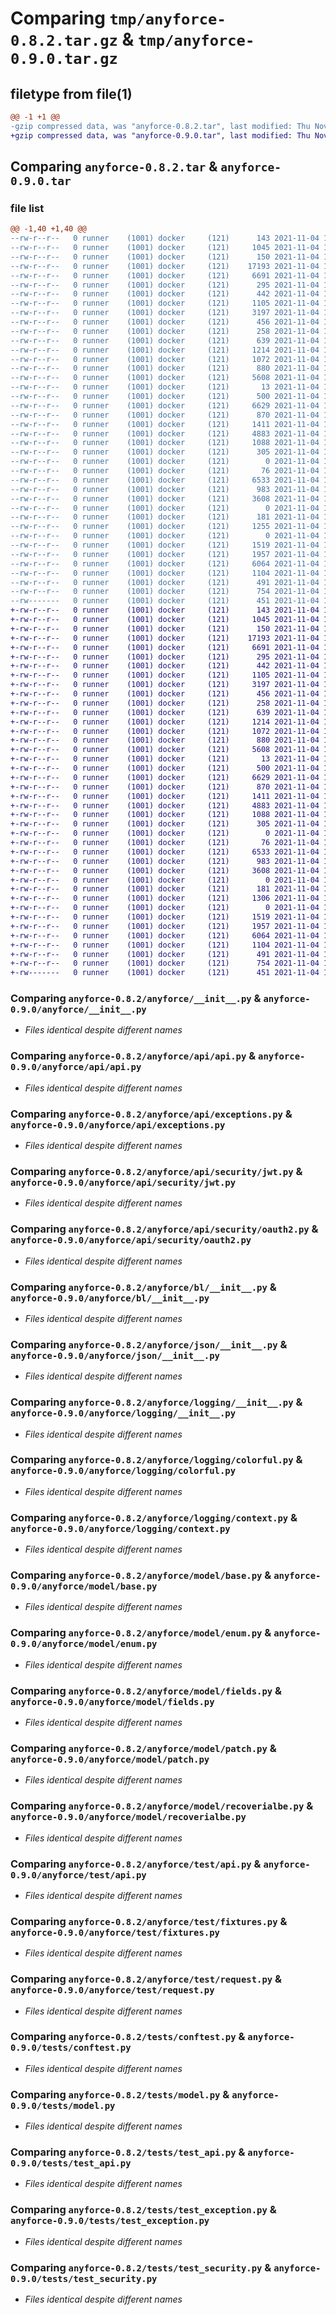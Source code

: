 # Comparing `tmp/anyforce-0.8.2.tar.gz` & `tmp/anyforce-0.9.0.tar.gz`

## filetype from file(1)

```diff
@@ -1 +1 @@
-gzip compressed data, was "anyforce-0.8.2.tar", last modified: Thu Nov  4 12:13:57 2021, max compression
+gzip compressed data, was "anyforce-0.9.0.tar", last modified: Thu Nov  4 15:34:02 2021, max compression
```

## Comparing `anyforce-0.8.2.tar` & `anyforce-0.9.0.tar`

### file list

```diff
@@ -1,40 +1,40 @@
--rw-r--r--   0 runner    (1001) docker     (121)      143 2021-11-04 12:09:29.844592 anyforce-0.8.2/README.md
--rw-r--r--   0 runner    (1001) docker     (121)     1045 2021-11-04 12:09:29.844592 anyforce-0.8.2/anyforce/__init__.py
--rw-r--r--   0 runner    (1001) docker     (121)      150 2021-11-04 12:09:29.844592 anyforce-0.8.2/anyforce/api/__init__.py
--rw-r--r--   0 runner    (1001) docker     (121)    17193 2021-11-04 12:09:29.844592 anyforce-0.8.2/anyforce/api/api.py
--rw-r--r--   0 runner    (1001) docker     (121)     6691 2021-11-04 12:09:29.844592 anyforce-0.8.2/anyforce/api/exceptions.py
--rw-r--r--   0 runner    (1001) docker     (121)      295 2021-11-04 12:09:29.844592 anyforce-0.8.2/anyforce/api/g.py
--rw-r--r--   0 runner    (1001) docker     (121)      442 2021-11-04 12:09:29.844592 anyforce-0.8.2/anyforce/api/security/__init__.py
--rw-r--r--   0 runner    (1001) docker     (121)     1105 2021-11-04 12:09:29.844592 anyforce-0.8.2/anyforce/api/security/jwt.py
--rw-r--r--   0 runner    (1001) docker     (121)     3197 2021-11-04 12:09:29.844592 anyforce-0.8.2/anyforce/api/security/oauth2.py
--rw-r--r--   0 runner    (1001) docker     (121)      456 2021-11-04 12:09:29.844592 anyforce-0.8.2/anyforce/api/security/session.py
--rw-r--r--   0 runner    (1001) docker     (121)      258 2021-11-04 12:09:29.844592 anyforce-0.8.2/anyforce/asyncio/__init__.py
--rw-r--r--   0 runner    (1001) docker     (121)      639 2021-11-04 12:09:29.844592 anyforce-0.8.2/anyforce/bl/__init__.py
--rw-r--r--   0 runner    (1001) docker     (121)     1214 2021-11-04 12:09:29.844592 anyforce-0.8.2/anyforce/json/__init__.py
--rw-r--r--   0 runner    (1001) docker     (121)     1072 2021-11-04 12:09:29.848593 anyforce-0.8.2/anyforce/logging/__init__.py
--rw-r--r--   0 runner    (1001) docker     (121)      880 2021-11-04 12:09:29.848593 anyforce-0.8.2/anyforce/logging/colorful.py
--rw-r--r--   0 runner    (1001) docker     (121)     5608 2021-11-04 12:09:29.848593 anyforce-0.8.2/anyforce/logging/context.py
--rw-r--r--   0 runner    (1001) docker     (121)       13 2021-11-04 12:09:29.848593 anyforce-0.8.2/anyforce/logging/level.py
--rw-r--r--   0 runner    (1001) docker     (121)      500 2021-11-04 12:09:29.848593 anyforce-0.8.2/anyforce/model/__init__.py
--rw-r--r--   0 runner    (1001) docker     (121)     6629 2021-11-04 12:09:29.848593 anyforce-0.8.2/anyforce/model/base.py
--rw-r--r--   0 runner    (1001) docker     (121)      870 2021-11-04 12:09:29.848593 anyforce-0.8.2/anyforce/model/enum.py
--rw-r--r--   0 runner    (1001) docker     (121)     1411 2021-11-04 12:09:29.848593 anyforce-0.8.2/anyforce/model/fields.py
--rw-r--r--   0 runner    (1001) docker     (121)     4883 2021-11-04 12:09:29.848593 anyforce-0.8.2/anyforce/model/patch.py
--rw-r--r--   0 runner    (1001) docker     (121)     1088 2021-11-04 12:09:29.848593 anyforce-0.8.2/anyforce/model/recoverialbe.py
--rw-r--r--   0 runner    (1001) docker     (121)      305 2021-11-04 12:09:29.848593 anyforce-0.8.2/anyforce/model/validators.py
--rw-r--r--   0 runner    (1001) docker     (121)        0 2021-11-04 12:09:29.848593 anyforce-0.8.2/anyforce/py.typed
--rw-r--r--   0 runner    (1001) docker     (121)       76 2021-11-04 12:09:29.848593 anyforce-0.8.2/anyforce/test/__init__.py
--rw-r--r--   0 runner    (1001) docker     (121)     6533 2021-11-04 12:09:29.848593 anyforce-0.8.2/anyforce/test/api.py
--rw-r--r--   0 runner    (1001) docker     (121)      983 2021-11-04 12:09:29.848593 anyforce-0.8.2/anyforce/test/fixtures.py
--rw-r--r--   0 runner    (1001) docker     (121)     3608 2021-11-04 12:09:29.848593 anyforce-0.8.2/anyforce/test/request.py
--rw-r--r--   0 runner    (1001) docker     (121)        0 2021-11-04 12:09:29.848593 anyforce-0.8.2/anyforce/typing/__init__.py
--rw-r--r--   0 runner    (1001) docker     (121)      181 2021-11-04 12:09:29.848593 anyforce-0.8.2/anyforce/typing/dataclass.py
--rw-r--r--   0 runner    (1001) docker     (121)     1255 2021-11-04 12:09:29.848593 anyforce-0.8.2/pyproject.toml
--rw-r--r--   0 runner    (1001) docker     (121)        0 2021-11-04 12:09:29.848593 anyforce-0.8.2/tests/__init__.py
--rw-r--r--   0 runner    (1001) docker     (121)     1519 2021-11-04 12:09:29.848593 anyforce-0.8.2/tests/conftest.py
--rw-r--r--   0 runner    (1001) docker     (121)     1957 2021-11-04 12:09:29.848593 anyforce-0.8.2/tests/model.py
--rw-r--r--   0 runner    (1001) docker     (121)     6064 2021-11-04 12:09:29.848593 anyforce-0.8.2/tests/test_api.py
--rw-r--r--   0 runner    (1001) docker     (121)     1104 2021-11-04 12:09:29.848593 anyforce-0.8.2/tests/test_exception.py
--rw-r--r--   0 runner    (1001) docker     (121)      491 2021-11-04 12:09:29.848593 anyforce-0.8.2/tests/test_logging.py
--rw-r--r--   0 runner    (1001) docker     (121)      754 2021-11-04 12:09:29.848593 anyforce-0.8.2/tests/test_security.py
--rw-------   0 runner    (1001) docker     (121)      451 2021-11-04 12:13:57.921629 anyforce-0.8.2/PKG-INFO
+-rw-r--r--   0 runner    (1001) docker     (121)      143 2021-11-04 15:32:01.503093 anyforce-0.9.0/README.md
+-rw-r--r--   0 runner    (1001) docker     (121)     1045 2021-11-04 15:32:01.503093 anyforce-0.9.0/anyforce/__init__.py
+-rw-r--r--   0 runner    (1001) docker     (121)      150 2021-11-04 15:32:01.503093 anyforce-0.9.0/anyforce/api/__init__.py
+-rw-r--r--   0 runner    (1001) docker     (121)    17193 2021-11-04 15:32:01.503093 anyforce-0.9.0/anyforce/api/api.py
+-rw-r--r--   0 runner    (1001) docker     (121)     6691 2021-11-04 15:32:01.503093 anyforce-0.9.0/anyforce/api/exceptions.py
+-rw-r--r--   0 runner    (1001) docker     (121)      295 2021-11-04 15:32:01.503093 anyforce-0.9.0/anyforce/api/g.py
+-rw-r--r--   0 runner    (1001) docker     (121)      442 2021-11-04 15:32:01.503093 anyforce-0.9.0/anyforce/api/security/__init__.py
+-rw-r--r--   0 runner    (1001) docker     (121)     1105 2021-11-04 15:32:01.503093 anyforce-0.9.0/anyforce/api/security/jwt.py
+-rw-r--r--   0 runner    (1001) docker     (121)     3197 2021-11-04 15:32:01.503093 anyforce-0.9.0/anyforce/api/security/oauth2.py
+-rw-r--r--   0 runner    (1001) docker     (121)      456 2021-11-04 15:32:01.503093 anyforce-0.9.0/anyforce/api/security/session.py
+-rw-r--r--   0 runner    (1001) docker     (121)      258 2021-11-04 15:32:01.503093 anyforce-0.9.0/anyforce/asyncio/__init__.py
+-rw-r--r--   0 runner    (1001) docker     (121)      639 2021-11-04 15:32:01.503093 anyforce-0.9.0/anyforce/bl/__init__.py
+-rw-r--r--   0 runner    (1001) docker     (121)     1214 2021-11-04 15:32:01.503093 anyforce-0.9.0/anyforce/json/__init__.py
+-rw-r--r--   0 runner    (1001) docker     (121)     1072 2021-11-04 15:32:01.503093 anyforce-0.9.0/anyforce/logging/__init__.py
+-rw-r--r--   0 runner    (1001) docker     (121)      880 2021-11-04 15:32:01.503093 anyforce-0.9.0/anyforce/logging/colorful.py
+-rw-r--r--   0 runner    (1001) docker     (121)     5608 2021-11-04 15:32:01.503093 anyforce-0.9.0/anyforce/logging/context.py
+-rw-r--r--   0 runner    (1001) docker     (121)       13 2021-11-04 15:32:01.503093 anyforce-0.9.0/anyforce/logging/level.py
+-rw-r--r--   0 runner    (1001) docker     (121)      500 2021-11-04 15:32:01.503093 anyforce-0.9.0/anyforce/model/__init__.py
+-rw-r--r--   0 runner    (1001) docker     (121)     6629 2021-11-04 15:32:01.503093 anyforce-0.9.0/anyforce/model/base.py
+-rw-r--r--   0 runner    (1001) docker     (121)      870 2021-11-04 15:32:01.503093 anyforce-0.9.0/anyforce/model/enum.py
+-rw-r--r--   0 runner    (1001) docker     (121)     1411 2021-11-04 15:32:01.503093 anyforce-0.9.0/anyforce/model/fields.py
+-rw-r--r--   0 runner    (1001) docker     (121)     4883 2021-11-04 15:32:01.503093 anyforce-0.9.0/anyforce/model/patch.py
+-rw-r--r--   0 runner    (1001) docker     (121)     1088 2021-11-04 15:32:01.503093 anyforce-0.9.0/anyforce/model/recoverialbe.py
+-rw-r--r--   0 runner    (1001) docker     (121)      305 2021-11-04 15:32:01.503093 anyforce-0.9.0/anyforce/model/validators.py
+-rw-r--r--   0 runner    (1001) docker     (121)        0 2021-11-04 15:32:01.503093 anyforce-0.9.0/anyforce/py.typed
+-rw-r--r--   0 runner    (1001) docker     (121)       76 2021-11-04 15:32:01.503093 anyforce-0.9.0/anyforce/test/__init__.py
+-rw-r--r--   0 runner    (1001) docker     (121)     6533 2021-11-04 15:32:01.503093 anyforce-0.9.0/anyforce/test/api.py
+-rw-r--r--   0 runner    (1001) docker     (121)      983 2021-11-04 15:32:01.503093 anyforce-0.9.0/anyforce/test/fixtures.py
+-rw-r--r--   0 runner    (1001) docker     (121)     3608 2021-11-04 15:32:01.503093 anyforce-0.9.0/anyforce/test/request.py
+-rw-r--r--   0 runner    (1001) docker     (121)        0 2021-11-04 15:32:01.503093 anyforce-0.9.0/anyforce/typing/__init__.py
+-rw-r--r--   0 runner    (1001) docker     (121)      181 2021-11-04 15:32:01.503093 anyforce-0.9.0/anyforce/typing/dataclass.py
+-rw-r--r--   0 runner    (1001) docker     (121)     1306 2021-11-04 15:32:01.507093 anyforce-0.9.0/pyproject.toml
+-rw-r--r--   0 runner    (1001) docker     (121)        0 2021-11-04 15:32:01.507093 anyforce-0.9.0/tests/__init__.py
+-rw-r--r--   0 runner    (1001) docker     (121)     1519 2021-11-04 15:32:01.507093 anyforce-0.9.0/tests/conftest.py
+-rw-r--r--   0 runner    (1001) docker     (121)     1957 2021-11-04 15:32:01.507093 anyforce-0.9.0/tests/model.py
+-rw-r--r--   0 runner    (1001) docker     (121)     6064 2021-11-04 15:32:01.507093 anyforce-0.9.0/tests/test_api.py
+-rw-r--r--   0 runner    (1001) docker     (121)     1104 2021-11-04 15:32:01.507093 anyforce-0.9.0/tests/test_exception.py
+-rw-r--r--   0 runner    (1001) docker     (121)      491 2021-11-04 15:32:01.507093 anyforce-0.9.0/tests/test_logging.py
+-rw-r--r--   0 runner    (1001) docker     (121)      754 2021-11-04 15:32:01.507093 anyforce-0.9.0/tests/test_security.py
+-rw-------   0 runner    (1001) docker     (121)      451 2021-11-04 15:34:02.620654 anyforce-0.9.0/PKG-INFO
```

### Comparing `anyforce-0.8.2/anyforce/__init__.py` & `anyforce-0.9.0/anyforce/__init__.py`

 * *Files identical despite different names*

### Comparing `anyforce-0.8.2/anyforce/api/api.py` & `anyforce-0.9.0/anyforce/api/api.py`

 * *Files identical despite different names*

### Comparing `anyforce-0.8.2/anyforce/api/exceptions.py` & `anyforce-0.9.0/anyforce/api/exceptions.py`

 * *Files identical despite different names*

### Comparing `anyforce-0.8.2/anyforce/api/security/jwt.py` & `anyforce-0.9.0/anyforce/api/security/jwt.py`

 * *Files identical despite different names*

### Comparing `anyforce-0.8.2/anyforce/api/security/oauth2.py` & `anyforce-0.9.0/anyforce/api/security/oauth2.py`

 * *Files identical despite different names*

### Comparing `anyforce-0.8.2/anyforce/bl/__init__.py` & `anyforce-0.9.0/anyforce/bl/__init__.py`

 * *Files identical despite different names*

### Comparing `anyforce-0.8.2/anyforce/json/__init__.py` & `anyforce-0.9.0/anyforce/json/__init__.py`

 * *Files identical despite different names*

### Comparing `anyforce-0.8.2/anyforce/logging/__init__.py` & `anyforce-0.9.0/anyforce/logging/__init__.py`

 * *Files identical despite different names*

### Comparing `anyforce-0.8.2/anyforce/logging/colorful.py` & `anyforce-0.9.0/anyforce/logging/colorful.py`

 * *Files identical despite different names*

### Comparing `anyforce-0.8.2/anyforce/logging/context.py` & `anyforce-0.9.0/anyforce/logging/context.py`

 * *Files identical despite different names*

### Comparing `anyforce-0.8.2/anyforce/model/base.py` & `anyforce-0.9.0/anyforce/model/base.py`

 * *Files identical despite different names*

### Comparing `anyforce-0.8.2/anyforce/model/enum.py` & `anyforce-0.9.0/anyforce/model/enum.py`

 * *Files identical despite different names*

### Comparing `anyforce-0.8.2/anyforce/model/fields.py` & `anyforce-0.9.0/anyforce/model/fields.py`

 * *Files identical despite different names*

### Comparing `anyforce-0.8.2/anyforce/model/patch.py` & `anyforce-0.9.0/anyforce/model/patch.py`

 * *Files identical despite different names*

### Comparing `anyforce-0.8.2/anyforce/model/recoverialbe.py` & `anyforce-0.9.0/anyforce/model/recoverialbe.py`

 * *Files identical despite different names*

### Comparing `anyforce-0.8.2/anyforce/test/api.py` & `anyforce-0.9.0/anyforce/test/api.py`

 * *Files identical despite different names*

### Comparing `anyforce-0.8.2/anyforce/test/fixtures.py` & `anyforce-0.9.0/anyforce/test/fixtures.py`

 * *Files identical despite different names*

### Comparing `anyforce-0.8.2/anyforce/test/request.py` & `anyforce-0.9.0/anyforce/test/request.py`

 * *Files identical despite different names*

### Comparing `anyforce-0.8.2/tests/conftest.py` & `anyforce-0.9.0/tests/conftest.py`

 * *Files identical despite different names*

### Comparing `anyforce-0.8.2/tests/model.py` & `anyforce-0.9.0/tests/model.py`

 * *Files identical despite different names*

### Comparing `anyforce-0.8.2/tests/test_api.py` & `anyforce-0.9.0/tests/test_api.py`

 * *Files identical despite different names*

### Comparing `anyforce-0.8.2/tests/test_exception.py` & `anyforce-0.9.0/tests/test_exception.py`

 * *Files identical despite different names*

### Comparing `anyforce-0.8.2/tests/test_security.py` & `anyforce-0.9.0/tests/test_security.py`

 * *Files identical despite different names*

